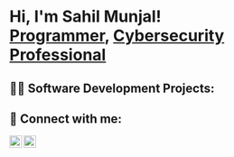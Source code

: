 <h1>Hi, I'm Sahil Munjal! <br/><a href="https://github.com/sahilmunjal85">Programmer</a>, <a href="https://www.linkedin.com/in/munjalsahil/">Cybersecurity Professional</a></h1>

<h2>👨‍💻 Software Development Projects:</h2>

<h2> 🤳 Connect with me:</h2>

[<img align="left" alt="SahilMunjal | Twitter" width="22px" src="https://cdn.jsdelivr.net/npm/simple-icons@v3/icons/twitter.svg" />][twitter]
[<img align="left" alt="SahilMunjal | LinkedIn" width="22px" src="https://cdn.jsdelivr.net/npm/simple-icons@v3/icons/linkedin.svg" />][linkedin]

[twitter]: https://x.com/sahilmunjal85
[linkedin]: https://www.linkedin.com/in/munjalsahil/
